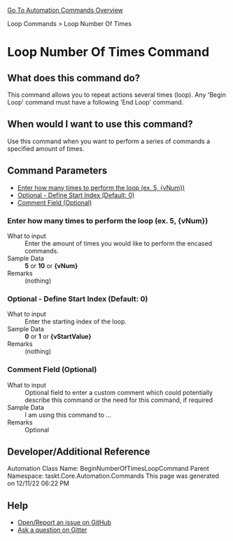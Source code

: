 <!--TITLE: Loop Number Of Times Command -->
<!-- SUBTITLE: a command in the Loop Commands group. -->
[Go To Automation Commands Overview](/automation-commands.md)


Loop Commands &gt; Loop Number Of Times


# Loop Number Of Times Command


## What does this command do?
This command allows you to repeat actions several times (loop).  Any 'Begin Loop' command must have a following 'End Loop' command.


## When would I want to use this command?
Use this command when you want to perform a series of commands a specified amount of times.


## Command Parameters
- [Enter how many times to perform the loop (ex. 5, {vNum})](#param_0)
- [Optional - Define Start Index (Default: 0)](#param_1)
- [Comment Field (Optional)](#param_2)


<a id="param_0"></a>
### Enter how many times to perform the loop (ex. 5, {vNum})


<dl>
<dt>What to input</dt><dd>Enter the amount of times you would like to perform the encased commands.</dd>
<dt></dt><dd></dd>
<dt>Sample Data</dt><dd><strong>5</strong> or <strong>10</strong> or <strong>{vNum}</strong></dd>
<dt>Remarks</dt><dd>(nothing)</dd>
</dl>




<a id="param_1"></a>
### Optional - Define Start Index (Default: 0)


<dl>
<dt>What to input</dt><dd>Enter the starting index of the loop.</dd>
<dt></dt><dd></dd>
<dt>Sample Data</dt><dd><strong>0</strong> or <strong>1</strong> or <strong>{vStartValue}</strong></dd>
<dt>Remarks</dt><dd>(nothing)</dd>
</dl>




<a id="param_2"></a>
### Comment Field (Optional)


<dl>
<dt>What to input</dt><dd>Optional field to enter a custom comment which could potentially describe this command or the need for this command, if required</dd>
<dt></dt><dd></dd>
<dt>Sample Data</dt><dd>I am using this command to ...</dd>
<dt>Remarks</dt><dd>Optional</dd>
</dl>




## Developer/Additional Reference
Automation Class Name: BeginNumberOfTimesLoopCommand
Parent Namespace: taskt.Core.Automation.Commands
This page was generated on 12/11/22 06:22 PM


## Help
- [Open/Report an issue on GitHub](https://github.com/saucepleez/taskt/issues/new)
- [Ask a question on Gitter](https://gitter.im/taskt-rpa/Lobby)
